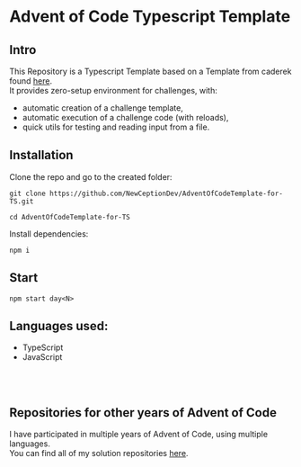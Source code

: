 # Advent of Code Typescript Template

## Intro

This Repository is a Typescript Template based on a Template from caderek found [here](https://github.com/caderek/aoc-starter-ts). <br>
It provides zero-setup environment for challenges, with:

- automatic creation of a challenge template,
- automatic execution of a challenge code (with reloads),
- quick utils for testing and reading input from a file.


## Installation

Clone the repo and go to the created folder:

```
git clone https://github.com/NewCeptionDev/AdventOfCodeTemplate-for-TS.git
```

```
cd AdventOfCodeTemplate-for-TS
```

Install dependencies:

```
npm i
```

## Start

```
npm start day<N>
```

## Languages used:

- TypeScript
- JavaScript

<br>
<br>

## Repositories for other years of Advent of Code
I have participated in multiple years of Advent of Code, using multiple languages.<br>
You can find all of my solution repositories [here](https://github.com/NewCeptionDev?tab=repositories&q=AdventOfCode&type=&language=&sort=).
